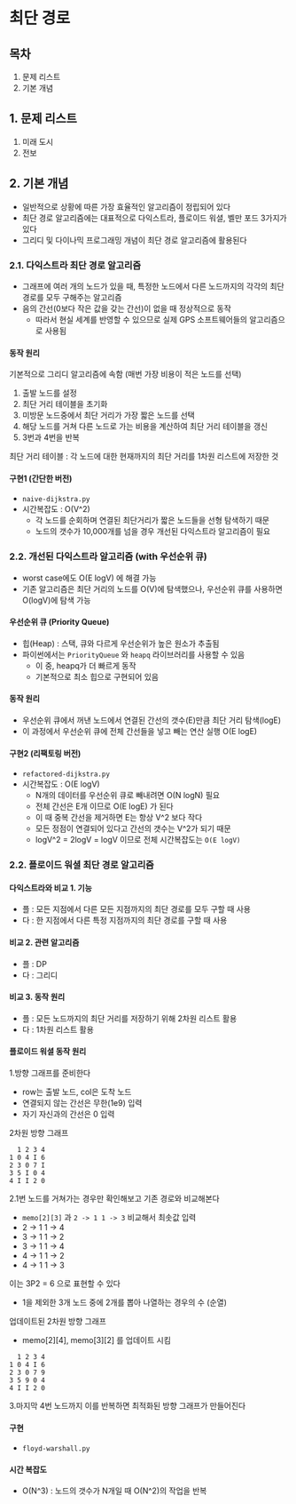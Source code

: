 # 최단 경로

## 목차

1. 문제 리스트
2. 기본 개념

## 1. 문제 리스트

1. 미래 도시
2. 전보

## 2. 기본 개념

- 일반적으로 상황에 따른 가장 효율적인 알고리즘이 정립되어 있다
- 최단 경로 알고리즘에는 대표적으로 다익스트라, 플로이드 워셜, 벨만 포드 3가지가 있다
- 그리디 및 다이나믹 프로그래밍 개념이 최단 경로 알고리즘에 활용된다

### 2.1. 다익스트라 최단 경로 알고리즘

- 그래프에 여러 개의 노드가 있을 때, 특정한 노드에서 다른 노드까지의 각각의 최단 경로를 모두 구해주는 알고리즘
- 음의 간선(0보다 작은 값을 갖는 간선)이 없을 때 정상적으로 동작
  - 따라서 현실 세계를 반영할 수 있으므로 실제 GPS 소프트웨어들의 알고리즘으로 사용됨

#### 동작 원리

기본적으로 그리디 알고리즘에 속함 (매번 가장 비용이 적은 노드를 선택)

1. 출발 노드를 설정
2. 최단 거리 테이블을 초기화
3. 미방문 노드중에서 최단 거리가 가장 짧은 노드를 선택
4. 해당 노드를 거쳐 다른 노드로 가는 비용을 계산하여 최단 거리 테이블을 갱신
5. 3번과 4번을 반복

최단 거리 테이블 : 각 노드에 대한 현재까지의 최단 거리를 1차원 리스트에 저장한 것

#### 구현1 (간단한 버전)

- `naive-dijkstra.py`
- 시간복잡도 : O(V^2)
  - 각 노드를 순회하며 연결된 최단거리가 짧은 노드들을 선형 탐색하기 때문
  - 노드의 갯수가 10,000개를 넘을 경우 개선된 다익스트라 알고리즘이 필요

### 2.2. 개선된 다익스트라 알고리즘 (with 우선순위 큐)

- worst case에도 O(E logV) 에 해결 가능
- 기존 알고리즘은 최단 거리의 노드를 O(V)에 탐색했으나, 우선순위 큐를 사용하면 O(logV)에 탐색 가능

#### 우선순위 큐 (Priority Queue)

- 힙(Heap) : 스택, 큐와 다르게 우선순위가 높은 원소가 추출됨
- 파이썬에서는 `PriorityQueue` 와 `heapq` 라이브러리를 사용할 수 있음
  - 이 중, heapq가 더 빠르게 동작
  - 기본적으로 최소 힙으로 구현되어 있음

#### 동작 원리

- 우선순위 큐에서 꺼낸 노드에서 연결된 간선의 갯수(E)만큼 최단 거리 탐색(logE)
- 이 과정에서 우선순위 큐에 전체 간선들을 넣고 빼는 연산 실행 O(E logE)

#### 구현2 (리팩토링 버전)

- `refactored-dijkstra.py`
- 시간복잡도 : O(E logV)
  - N개의 데이터를 우선순위 큐로 빼내려면 O(N logN) 필요
  - 전체 간선은 E개 이므로 O(E logE) 가 된다
  - 이 때 중복 간선을 제거하면 E는 항상 V^2 보다 작다
  - 모든 정점이 연결되어 있다고 간선의 갯수는 V^2가 되기 때문
  - logV^2 = 2logV = logV 이므로 전체 시간복잡도는 `O(E logV)`

### 2.2. 플로이드 워셜 최단 경로 알고리즘

#### 다익스트라와 비교 1. 기능

- 플 : 모든 지점에서 다른 모든 지점까지의 최단 경로를 모두 구할 때 사용
- 다 : 한 지점에서 다른 특정 지점까지의 최단 경로를 구할 때 사용

#### 비교 2. 관련 알고리즘

- 플 : DP
- 다 : 그리디

#### 비교 3. 동작 원리

- 플 : 모든 노드까지의 최단 거리를 저장하기 위해 2차원 리스트 활용
- 다 : 1차원 리스트 활용

#### 플로이드 워셜 동작 원리

1.방향 그래프를 준비한다

- row는 출발 노드, col은 도착 노드
- 연결되지 않는 간선은 무한(1e9) 입력
- 자기 자신과의 간선은 0 입력

2차원 방향 그래프

```
  1 2 3 4
1 0 4 I 6
2 3 0 7 I
3 5 I 0 4
4 I I 2 0
```

2.1번 노드를 거쳐가는 경우만 확인해보고 기존 경로와 비교해본다

- `memo[2][3]` 과 `2 -> 1 1 -> 3` 비교해서 최솟값 입력
- 2 -> 1 1 -> 4
- 3 -> 1 1 -> 2
- 3 -> 1 1 -> 4
- 4 -> 1 1 -> 2
- 4 -> 1 1 -> 3

이는 3P2 = 6 으로 표현할 수 있다

- 1을 제외한 3개 노드 중에 2개를 뽑아 나열하는 경우의 수 (순열)

업데이트된 2차원 방향 그래프

- memo[2][4], memo[3][2] 를 업데이트 시킴

```
  1 2 3 4
1 0 4 I 6
2 3 0 7 9
3 5 9 0 4
4 I I 2 0
```

3.마지막 4번 노드까지 이를 반복하면 최적화된 방향 그래프가 만들어진다

#### 구현

- `floyd-warshall.py`

#### 시간 복잡도

- O(N^3) : 노드의 갯수가 N개일 때 O(N^2)의 작업을 반복

